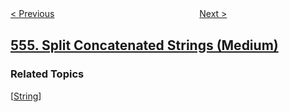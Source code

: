 <!--|This file generated by command(leetcode description); DO NOT EDIT.    |-->
<!--+----------------------------------------------------------------------+-->
<!--|@author    openset <openset.wang@gmail.com>                           |-->
<!--|@link      https://github.com/openset                                 |-->
<!--|@home      https://github.com/tonymontaro/leetcode-hints                        |-->
<!--+----------------------------------------------------------------------+-->

[< Previous](https://github.com/tonymontaro/leetcode-hints/tree/master/problems/brick-wall "Brick Wall")
　　　　　　　　　　　　　　　　
[Next >](https://github.com/tonymontaro/leetcode-hints/tree/master/problems/next-greater-element-iii "Next Greater Element III")

## [555. Split Concatenated Strings (Medium)](https://leetcode.com/problems/split-concatenated-strings "分割连接字符串")



### Related Topics
  [[String](https://github.com/tonymontaro/leetcode-hints/tree/master/tag/string/README.md)]

